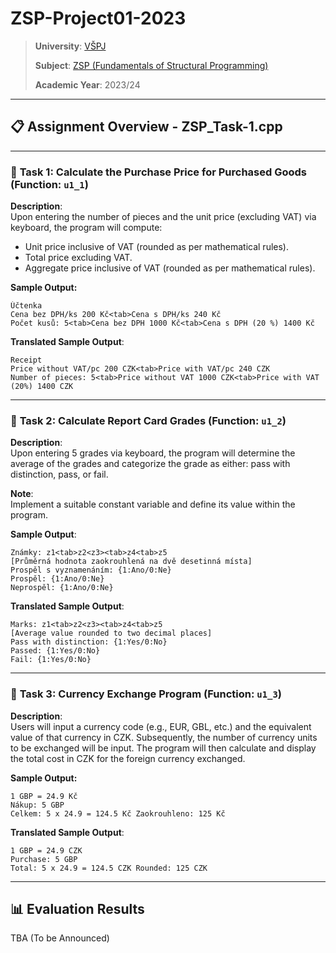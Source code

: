 # **ZSP-Project01-2023**

> **University**: [VŠPJ](https://en.vspj.cz/school/welcome)
>
> **Subject**: [ZSP (Fundamentals of Structural Programming)](https://www.vspj.cz/eprihlaska/rozcestnik/detail-oboru/obor/aplikovana-informatika/tab/studijni-plany/plan/66/predmet/500067#tabs)
>
> **Academic Year**: 2023/24

---

## 📋 **Assignment Overview - ZSP_Task-1.cpp**

---

### 📌 **Task 1**: Calculate the Purchase Price for Purchased Goods (Function: `u1_1`)

**Description**:  
Upon entering the number of pieces and the unit price (excluding VAT) via keyboard, the program will compute:

- Unit price inclusive of VAT (rounded as per mathematical rules).
- Total price excluding VAT.
- Aggregate price inclusive of VAT (rounded as per mathematical rules).

**Sample Output:**

```
Účtenka
Cena bez DPH/ks 200 Kč<tab>Cena s DPH/ks 240 Kč
Počet kusů: 5<tab>Cena bez DPH 1000 Kč<tab>Cena s DPH (20 %) 1400 Kč
```

**Translated Sample Output**:

```
Receipt
Price without VAT/pc 200 CZK<tab>Price with VAT/pc 240 CZK
Number of pieces: 5<tab>Price without VAT 1000 CZK<tab>Price with VAT (20%) 1400 CZK
```

---

### 📌 **Task 2**: Calculate Report Card Grades (Function: `u1_2`)

**Description**:  
Upon entering 5 grades via keyboard, the program will determine the average of the grades and categorize the grade as either: pass with distinction, pass, or fail.

**Note**:  
Implement a suitable constant variable and define its value within the program.

**Sample Output**:

```
Známky: z1<tab>z2<z3><tab>z4<tab>z5
[Průměrná hodnota zaokrouhlená na dvě desetinná místa]
Prospěl s vyznamenáním: {1:Ano/0:Ne}
Prospěl: {1:Ano/0:Ne}
Neprospěl: {1:Ano/0:Ne}
```

**Translated Sample Output**:

```
Marks: z1<tab>z2<z3><tab>z4<tab>z5
[Average value rounded to two decimal places]
Pass with distinction: {1:Yes/0:No}
Passed: {1:Yes/0:No}
Fail: {1:Yes/0:No}
```

---

### 📌 **Task 3**: Currency Exchange Program (Function: `u1_3`)

**Description**:  
Users will input a currency code (e.g., EUR, GBL, etc.) and the equivalent value of that currency in CZK. Subsequently, the number of currency units to be exchanged will be input. The program will then calculate and display the total cost in CZK for the foreign currency exchanged.

**Sample Output:**

```
1 GBP = 24.9 Kč
Nákup: 5 GBP
Celkem: 5 x 24.9 = 124.5 Kč Zaokrouhleno: 125 Kč
```

**Translated Sample Output**:

```
1 GBP = 24.9 CZK
Purchase: 5 GBP
Total: 5 x 24.9 = 124.5 CZK Rounded: 125 CZK
```

---

## 📊 **Evaluation Results**

TBA (To be Announced)
